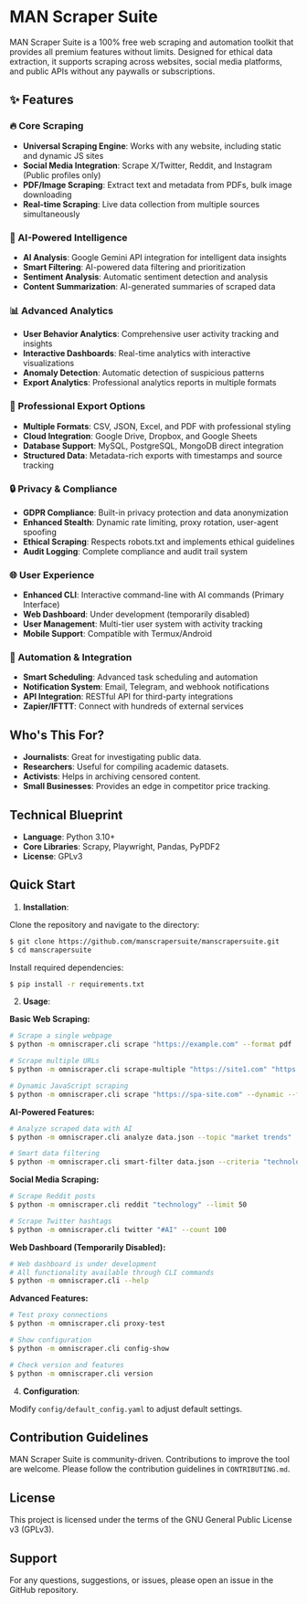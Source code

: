# MAN Scraper Suite

MAN Scraper Suite is a 100% free web scraping and automation toolkit that provides all premium features without limits. Designed for ethical data extraction, it supports scraping across websites, social media platforms, and public APIs without any paywalls or subscriptions.

## ✨ Features

### 🔥 Core Scraping
- **Universal Scraping Engine**: Works with any website, including static and dynamic JS sites
- **Social Media Integration**: Scrape X/Twitter, Reddit, and Instagram (Public profiles only)
- **PDF/Image Scraping**: Extract text and metadata from PDFs, bulk image downloading
- **Real-time Scraping**: Live data collection from multiple sources simultaneously

### 🤖 AI-Powered Intelligence
- **AI Analysis**: Google Gemini API integration for intelligent data insights
- **Smart Filtering**: AI-powered data filtering and prioritization
- **Sentiment Analysis**: Automatic sentiment detection and analysis
- **Content Summarization**: AI-generated summaries of scraped data

### 📊 Advanced Analytics
- **User Behavior Analytics**: Comprehensive user activity tracking and insights
- **Interactive Dashboards**: Real-time analytics with interactive visualizations
- **Anomaly Detection**: Automatic detection of suspicious patterns
- **Export Analytics**: Professional analytics reports in multiple formats

### 📄 Professional Export Options
- **Multiple Formats**: CSV, JSON, Excel, and PDF with professional styling
- **Cloud Integration**: Google Drive, Dropbox, and Google Sheets
- **Database Support**: MySQL, PostgreSQL, MongoDB direct integration
- **Structured Data**: Metadata-rich exports with timestamps and source tracking

### 🔒 Privacy & Compliance
- **GDPR Compliance**: Built-in privacy protection and data anonymization
- **Enhanced Stealth**: Dynamic rate limiting, proxy rotation, user-agent spoofing
- **Ethical Scraping**: Respects robots.txt and implements ethical guidelines
- **Audit Logging**: Complete compliance and audit trail system

### 🌐 User Experience
- **Enhanced CLI**: Interactive command-line with AI commands (Primary Interface)
- **Web Dashboard**: Under development (temporarily disabled)
- **User Management**: Multi-tier user system with activity tracking
- **Mobile Support**: Compatible with Termux/Android

### 🔄 Automation & Integration
- **Smart Scheduling**: Advanced task scheduling and automation
- **Notification System**: Email, Telegram, and webhook notifications
- **API Integration**: RESTful API for third-party integrations
- **Zapier/IFTTT**: Connect with hundreds of external services

## Who's This For?

- **Journalists**: Great for investigating public data.
- **Researchers**: Useful for compiling academic datasets.
- **Activists**: Helps in archiving censored content.
- **Small Businesses**: Provides an edge in competitor price tracking.

## Technical Blueprint

- **Language**: Python 3.10+
- **Core Libraries**: Scrapy, Playwright, Pandas, PyPDF2
- **License**: GPLv3

## Quick Start

1. **Installation**:

Clone the repository and navigate to the directory:
```bash
$ git clone https://github.com/manscrapersuite/manscrapersuite.git
$ cd manscrapersuite
```

Install required dependencies:
```bash
$ pip install -r requirements.txt
```

2. **Usage**:

**Basic Web Scraping:**
```bash
# Scrape a single webpage
$ python -m omniscraper.cli scrape "https://example.com" --format pdf

# Scrape multiple URLs
$ python -m omniscraper.cli scrape-multiple "https://site1.com" "https://site2.com" --format csv

# Dynamic JavaScript scraping
$ python -m omniscraper.cli scrape "https://spa-site.com" --dynamic --format excel
```

**AI-Powered Features:**
```bash
# Analyze scraped data with AI
$ python -m omniscraper.cli analyze data.json --topic "market trends"

# Smart data filtering
$ python -m omniscraper.cli smart-filter data.json --criteria "technology news" --output filtered
```

**Social Media Scraping:**
```bash
# Scrape Reddit posts
$ python -m omniscraper.cli reddit "technology" --limit 50

# Scrape Twitter hashtags
$ python -m omniscraper.cli twitter "#AI" --count 100
```

**Web Dashboard (Temporarily Disabled):**
```bash
# Web dashboard is under development
# All functionality available through CLI commands
$ python -m omniscraper.cli --help
```

**Advanced Features:**
```bash
# Test proxy connections
$ python -m omniscraper.cli proxy-test

# Show configuration
$ python -m omniscraper.cli config-show

# Check version and features
$ python -m omniscraper.cli version
```

4. **Configuration**:

Modify `config/default_config.yaml` to adjust default settings.

## Contribution Guidelines

MAN Scraper Suite is community-driven. Contributions to improve the tool are welcome. Please follow the contribution guidelines in `CONTRIBUTING.md`. 

## License

This project is licensed under the terms of the GNU General Public License v3 (GPLv3).

## Support

For any questions, suggestions, or issues, please open an issue in the GitHub repository.
